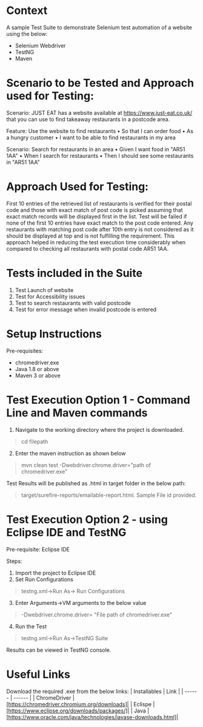 # Context
A sample Test Suite to demonstrate Selenium test automation of a website using the below:
 - Selenium Webdriver
 - TestNG
 - Maven

# Scenario to be Tested and Approach used for Testing:
Scenario:
JUST EAT has a website available at https://www.just-eat.co.uk/ that you can use to find takeaway restaurants in a postcode area.

Feature: Use the website to find restaurants
•	So that I can order food
•	As a hungry customer
•	I want to be able to find restaurants in my area
 
 Scenario: Search for restaurants in an area
•	Given I want food in "AR51 1AA"
•	When I search for restaurants
•	Then I should see some restaurants in "AR51 1AA"

# Approach Used for Testing:
First 10 entries of the retrieved list of restaurants is verified for their postal code and those with exact match of post code is picked assuming that exact match records will be displayed first in the list.
Test will be failed if none of the first 10 entries have exact match to the post code entered.
Any restaurants with matching post code after 10th entry is not considered as it should be displayed at top and is not fulfilling the requirement.
This approach helped in reducing the test execution time considerably when compared to checking all restaurants with postal code AR51 1AA.

# Tests included in the Suite
1. Test Launch of website
2. Test for Accessibility issues
3. Test to search restaurants with valid postcode
4. Test for error message when invalid postcode is entered


# Setup Instructions
  Pre-requisites:
- chromedriver.exe
- Java 1.8 or above
- Maven 3 or above

# Test Execution Option 1 - Command Line and Maven commands

1. Navigate to the working directory where the project is downloaded.
> cd filepath
2. Enter the maven instruction as shown below
> mvn clean test -Dwebdriver.chrome.driver="path of chromedriver.exe"

Test Results will be published as .html in target folder in the below path:
> target/surefire-reports/emailable-report.html. Sample File id provided.


# Test Execution Option 2 - using Eclipse IDE and TestNG
Pre-requisite:
Eclipse IDE

Steps:
1. Import the project to Eclipse IDE
2. Set Run Configurations
> testng.xml->Run As-> Run Configurations
3. Enter Arguments->VM arguments to the below value
> -Dwebdriver.chrome.driver= "File path of chromedriver.exe"
4. Run the Test
> testng.xml->Run As->TestNG Suite

Results can be viewed in TestNG console.

# Useful Links
Download the required .exe from the below links:
| Installables | Link |
| ------ | ------ |
| ChromeDriver | [https://chromedriver.chromium.org/downloads]|
| Eclispe | [https://www.eclipse.org/downloads/packages/]|
| Java | [https://www.oracle.com/java/technologies/javase-downloads.html]|

